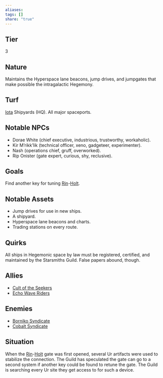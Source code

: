 ```yaml
---
aliases: 
tags: []
share: "true"
---
```

## Tier
3

## Nature
Maintains the Hyperspace lane beacons, jump drives, and jumpgates that make possible the intragalactic Hegemony.

## Turf
[Iota](../Atlas/Procyon/Iota/Iota.md) Shipyards (HQ). All major spaceports.

## Notable NPCs
- Dorae White (chief executive, industrious, trustworthy, workaholic).
- Kir M’rikk’lik (technical officer, xeno, gadgeteer, experimenter).
- Nash (operations chief, gruff, overworked).
- Rip Onister (gate expert, curious, shy, reclusive).

## Goals
Find another key for tuning [Rin](../Atlas/Procyon/Rin/Rin.md)-[Holt](../Atlas/Procyon/Holt/Holt.md).

## Notable Assets
- Jump drives for use in new ships.
- A shipyard.
- Hyperspace lane beacons and charts.
- Trading stations on every route.

## Quirks
All ships in Hegemonic space by law must be registered, certified, and maintained by the Starsmiths Guild. False papers abound, though.

## Allies
- [Cult of the Seekers](./Cult%20of%20the%20Seekers.md)
- [Echo Wave Riders](./Echo%20Wave%20Riders.md)

## Enemies
- [Borniko Syndicate](./Borniko%20Syndicate.md)
- [Cobalt Syndicate](./Cobalt%20Syndicate.md)

## Situation
When the [Rin](../Atlas/Procyon/Rin/Rin.md)-[Holt](../Atlas/Procyon/Holt/Holt.md) gate was first opened, several Ur artifacts were used to stabilize the connection. The Guild has speculated the gate can go to a second system if another key could be found to retune the gate. The Guild is searching every Ur site they get access to for such a device.

